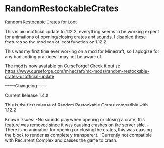 # RandomRestockableCrates
Random Restocable Crates for Loot

This is an unofficial update to 1.12.2, everything seems to be working expect for animations of opening/closing crates and sounds. I disabled those features so the mod can at least function on 1.12.2.

This was my first time ever working on a mod for Minecraft, so I aplogize for any bad coding practices I may not be aware of.

The mod is now available on CurseForge! Check it out at: https://www.curseforge.com/minecraft/mc-mods/random-restockable-crates-unofficial-update



-----Changelog-----

Current Release 1.4.0

This is the first release of Random Restockable Crates compatible with 1.12.2

Known Issues:
-No sounds play when opening or closing a crate, this feature was removed since it was causing crashes on the server side.
-There is no animation for opening or closing the crates, this was causing the block to render as completely transparent.
-Currently not compatible with Recurrent Complex and causes the game to crash.
